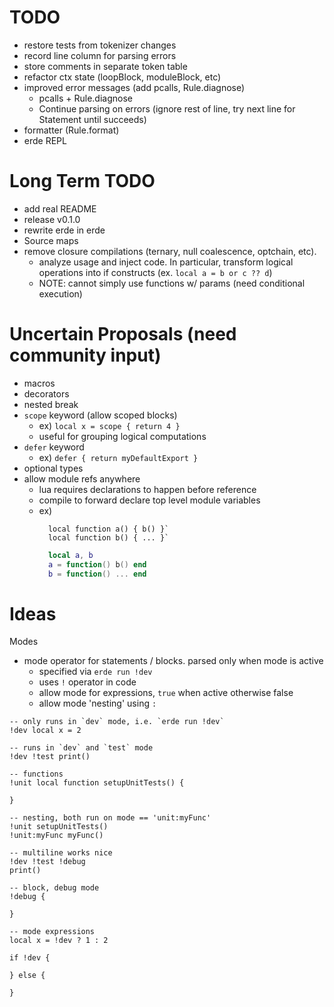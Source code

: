 # TODO

- restore tests from tokenizer changes
- record line column for parsing errors
- store comments in separate token table
- refactor ctx state (loopBlock, moduleBlock, etc)
- improved error messages (add pcalls, Rule.diagnose)
  - pcalls + Rule.diagnose
  - Continue parsing on errors (ignore rest of line, try next line for Statement until succeeds)
- formatter (Rule.format)
- erde REPL

# Long Term TODO

- add real README
- release v0.1.0
- rewrite erde in erde
- Source maps
- remove closure compilations (ternary, null coalescence, optchain, etc).
  - analyze usage and inject code. In particular, transform logical operations into if constructs (ex. `local a = b or c ?? d`)
  - NOTE: cannot simply use functions w/ params (need conditional execution)

# Uncertain Proposals (need community input)

- macros
- decorators
- nested break
- `scope` keyword (allow scoped blocks)
  - ex) `local x = scope { return 4 }`
  - useful for grouping logical computations
- `defer` keyword
  - ex) `defer { return myDefaultExport }`
- optional types
- allow module refs anywhere
  - lua requires declarations to happen before reference
  - compile to forward declare top level module variables
  - ex) 
    ```erde
      local function a() { b() }`
      local function b() { ... }`
    ```
    ```lua
      local a, b
      a = function() b() end
      b = function() ... end
    ```

# Ideas

Modes
- mode operator for statements / blocks. parsed only when mode is active
  - specified via `erde run !dev`
  - uses `!` operator in code
  - allow mode for expressions, `true` when active otherwise false
  - allow mode 'nesting' using `:`

```erde
-- only runs in `dev` mode, i.e. `erde run !dev`
!dev local x = 2

-- runs in `dev` and `test` mode
!dev !test print()

-- functions
!unit local function setupUnitTests() {

}

-- nesting, both run on mode == 'unit:myFunc'
!unit setupUnitTests()
!unit:myFunc myFunc()

-- multiline works nice
!dev !test !debug
print()

-- block, debug mode
!debug {

}

-- mode expressions
local x = !dev ? 1 : 2

if !dev {
  
} else {

}
```
